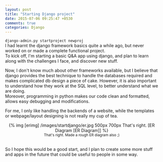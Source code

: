 ```yaml
---
layout: post
title: "Starting Django project"
date: 2015-07-06 09:25:47 +0530
comments: true
categories: Django
---
```

`django-admin.py startproject newproj`<br>
I had learnt the django framework basics quite a while ago, but never worked on or made a complete functional project.<br>
To kick off, I'm starting a basic Q&A app using django, and plan to learn along with the challenges I face, and discover new stuff.<!--more-->

Now, I don't know much about other frameworks available, but I believe that django provides the best technique to handle the databases required and makes complicated db design a piece of cake. However, it is also important to understand how they work at the SQL level, to better understand what we are doing. <br>
Moreover, programming in python makes our code clean and formatted, allows easy debugging and modifications.

For me, I only like handling the backends of a website, while the templates or webpage/layout designing is not really my cup of tea.<br>
<center>
	{% img [erimg] /images/startdjango/er.jpg 500px 700px That's right. [ER Diagram [ER Diagram]] %}<br>
	<small>
		That's right. Made a rough ER diagram also ;)
	</small> 
</center>
<br>

So I hope this would be a good start, and I plan to create some more stuff and apps in the future that could be useful to people in some way.

